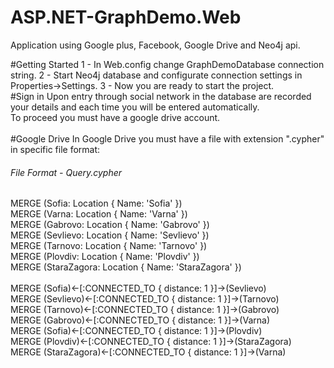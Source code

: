 # ASP.NET-GraphDemo.Web
Application using Google plus, Facebook, Google Drive and Neo4j api.

#Getting Started
      1 - In Web.config change GraphDemoDatabase connection string.
      2 - Start Neo4j database and configurate connection settings in Properties->Settings.
      3 - Now you are ready to start the project.
</br>
#Sign in
Upon entry through social network in the database are recorded your details and each time you will be entered automatically. </br>
To proceed you must have a google drive account.</br>
</br>
#Google Drive
In Google Drive you must have a file with extension ".cypher" in specific file format: </br>
###### File Format - Query.cypher
MERGE (Sofia: Location { Name: 'Sofia' }) </br>
MERGE (Varna: Location { Name: 'Varna' }) </br>
MERGE (Gabrovo: Location { Name: 'Gabrovo' })</br>
MERGE (Sevlievo: Location { Name: 'Sevlievo' })</br>
MERGE (Tarnovo: Location { Name: 'Tarnovo' })</br>
MERGE (Plovdiv: Location { Name: 'Plovdiv' })</br>
MERGE (StaraZagora: Location { Name: 'StaraZagora' })</br>
</br>
MERGE (Sofia)<-[:CONNECTED_TO { distance: 1 }]->(Sevlievo)</br>
MERGE (Sevlievo)<-[:CONNECTED_TO { distance: 1 }]->(Tarnovo)</br>
MERGE (Tarnovo)<-[:CONNECTED_TO { distance: 1 }]->(Gabrovo)</br>
MERGE (Gabrovo)<-[:CONNECTED_TO { distance: 1 }]->(Varna)</br>
MERGE (Sofia)<-[:CONNECTED_TO { distance: 1 }]->(Plovdiv)</br>
MERGE (Plovdiv)<-[:CONNECTED_TO { distance: 1 }]->(StaraZagora)</br>
MERGE (StaraZagora)<-[:CONNECTED_TO { distance: 1 }]->(Varna)</br>
